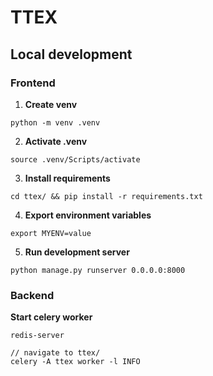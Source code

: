 # TTEX

## Local development

### Frontend

1. **Create venv**

```
python -m venv .venv
```

2. **Activate .venv**

```
source .venv/Scripts/activate
```

3. **Install requirements**

```
cd ttex/ && pip install -r requirements.txt
```
4. **Export environment variables**
```
export MYENV=value
```

5. **Run development server**

```
python manage.py runserver 0.0.0.0:8000
```


### Backend

**Start celery worker**

```
redis-server

// navigate to ttex/
celery -A ttex worker -l INFO
```
